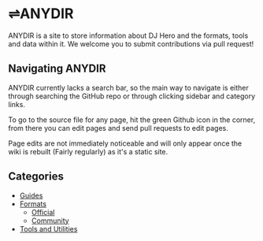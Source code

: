 #  ⇌ANYDIR

ANYDIR is a site to store information about DJ Hero and the formats, tools and data within it. We welcome you to submit contributions via pull request!

## Navigating ANYDIR

ANYDIR currently lacks a search bar, so the main way to navigate is either through searching the GitHub repo or through clicking sidebar and category links.

To go to the source file for any page, hit the green Github icon in the corner, from there you can edit pages and send pull requests to edit pages.

Page edits are not immediately noticeable and will only appear once the wiki is rebuilt (Fairly regularly) as it's a static site.

## Categories

* [Guides](https://anydir.github.io/guides/)
* [Formats](https://anydir.github.io/formats/)
    * [Official](https://anydir.github.io/formats/official/)
    * [Community](https://anydir.github.io/formats/community/)
* [Tools and Utilities](https://anydir.github.io/tools/)